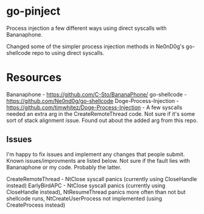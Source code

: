 # go-pinject
Process injection a few different ways using direct syscalls with Bananaphone. 

Changed some of the simpler process injection methods in Ne0nD0g's go-shellcode repo to using direct syscalls.

# Resources 

Bananaphone - https://github.com/C-Sto/BananaPhone/
go-shellcode - https://github.com/Ne0nd0g/go-shellcode
Doge-Process-Injection - https://github.com/timwhitez/Doge-Process-Injection - A few syscalls needed an extra arg in the CreateRemoteThread code. Not sure if it's some sort of stack alignment issue. Found out about the added arg from this repo.

## Issues

I'm happy to fix issues and implement any changes that people submit. Known issues/improvments are listed below. Not sure if the fault lies with Bananaphone or my code. Probably the latter.

CreateRemoteThread - NtClose syscall panics (currently using CloseHandle instead)
EarlyBirdAPC - NtClose syscall panics (currently using CloseHandle instead), NtResumeThread panics more often than not but shellcode runs, NtCreateUserProcess not implemented (using CreateProcess instead)

